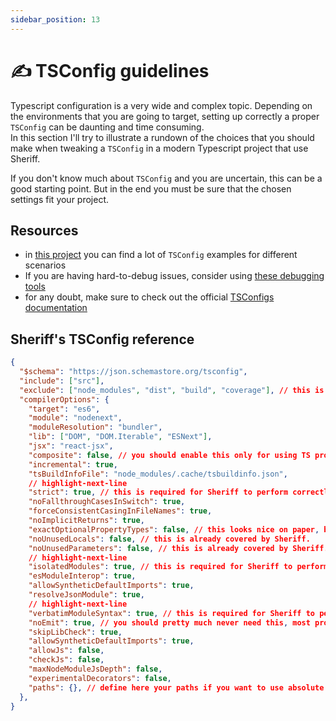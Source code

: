 ```yaml
---
sidebar_position: 13
---
```


# ✍ TSConfig guidelines

Typescript configuration is a very wide and complex topic. Depending on the environments that you are going to target, setting up correctly a proper `TSConfig` can be daunting and time consuming.<br />
In this section I'll try to illustrate a rundown of the choices that you should make when tweaking a `TSConfig` in a modern Typescript project that use Sheriff.

If you don't know much about `TSConfig` and you are uncertain, this can be a good starting point. But in the end you must be sure that the chosen settings fit your project.

## Resources

- in [this project](https://github.com/tsconfig/bases/tree/main) you can find a lot of `TSConfig` examples for different scenarios
- If you are having hard-to-debug issues, consider using [these debugging tools](https://www.typescriptlang.org/tsconfig#Compiler_Diagnostics_6251)
- for any doubt, make sure to check out the official [TSConfigs documentation](https://www.typescriptlang.org/tsconfig)

## Sheriff's TSConfig reference

```JSON title="tsconfig.json"
{
  "$schema": "https://json.schemastore.org/tsconfig",
  "include": ["src"],
  "exclude": ["node_modules", "dist", "build", "coverage"], // this is already a good default. Generally you want to put here build artifacts. Some other possible build artifacts are: "artifacts", "lib"...
  "compilerOptions": {
    "target": "es6",
    "module": "nodenext",
    "moduleResolution": "bundler",
    "lib": ["DOM", "DOM.Iterable", "ESNext"],
    "jsx": "react-jsx",
    "composite": false, // you should enable this only for using TS project references. But they are fairly discourages nowadays.
    "incremental": true,
    "tsBuildInfoFile": "node_modules/.cache/tsbuildinfo.json",
    // highlight-next-line
    "strict": true, // this is required for Sheriff to perform correctly.
    "noFallthroughCasesInSwitch": true,
    "forceConsistentCasingInFileNames": true,
    "noImplicitReturns": true,
    "exactOptionalPropertyTypes": false, // this looks nice on paper, but is actually extremely annoying in practice.
    "noUnusedLocals": false, // this is already covered by Sheriff.
    "noUnusedParameters": false, // this is already covered by Sheriff.
    // highlight-next-line
    "isolatedModules": true, // this is required for Sheriff to perform correctly.
    "esModuleInterop": true,
    "allowSyntheticDefaultImports": true,
    "resolveJsonModule": true,
    // highlight-next-line
    "verbatimModuleSyntax": true, // this is required for Sheriff to perform correctly.
    "noEmit": true, // you should pretty much never need this, most projects are transpiled and bundled with specific tools like Rollup nowadays.
    "skipLibCheck": true,
    "allowSyntheticDefaultImports": true,
    "allowJs": false,
    "checkJs": false,
    "maxNodeModuleJsDepth": false,
    "experimentalDecorators": false,
    "paths": {}, // define here your paths if you want to use absolute paths in your project, which is highly recommended.
  },
}
```

